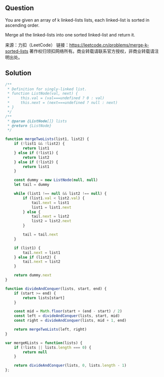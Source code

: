 ## Question
You are given an array of k linked-lists lists, each linked-list is sorted in ascending order.

Merge all the linked-lists into one sorted linked-list and return it.

来源：力扣（LeetCode）
链接：https://leetcode.cn/problems/merge-k-sorted-lists
著作权归领扣网络所有。商业转载请联系官方授权，非商业转载请注明出处。

## Solution
```javascript
/**
 * Definition for singly-linked list.
 * function ListNode(val, next) {
 *     this.val = (val===undefined ? 0 : val)
 *     this.next = (next===undefined ? null : next)
 * }
 */
/**
 * @param {ListNode[]} lists
 * @return {ListNode}
 */

function mergeTwoLists(list1, list2) {
    if (!list1 && !list2) {
        return list1
    } else if (!list1) {
        return list2
    } else if (!list2) {
        return list1
    }

    const dummy = new ListNode(null, null)
    let tail = dummy

    while (list1 !== null && list2 !== null) {
        if (list1.val < list2.val) {
            tail.next = list1
            list1 = list1.next
        } else {
            tail.next = list2
            list2 = list2.next
        }

        tail = tail.next
    }

    if (list1) {
        tail.next = list1
    } else if (list2) {
        tail.next = list2
    }

    return dummy.next
}

function divideAndConquer(lists, start, end) {
    if (start >= end) {
        return lists[start]
    }

    const mid = Math.floor(start + (end - start) / 2)
    const left = divideAndConquer(lists, start, mid)
    const right = divideAndConquer(lists, mid + 1, end)

    return mergeTwoLists(left, right)
}

var mergeKLists = function(lists) {
    if (!lists || lists.length === 0) {
        return null
    }

    return divideAndConquer(lists, 0, lists.length - 1)
};
```
